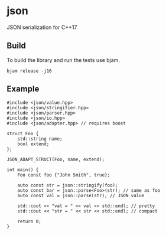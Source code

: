 # json
JSON serialization for C++17

## Build

To build the library and run the tests use bjam.

```
bjam release -j16
```

## Example
```
#include <json/value.hpp>
#include <json/stringifier.hpp>
#include <json/parser.hpp>
#include <json/io.hpp>
#include <json/adapter.hpp> // requires boost

struct Foo {
    std::string name;
    bool extend;
};

JSON_ADAPT_STRUCT(Foo, name, extend);

int main() {
    Foo const foo {"John Smith", true};

    auto const str = json::stringify(foo);
    auto const bar = json::parse<Foo>(str); // same as foo
    auto const val = json::parse(str); // JSON value

    std::cout << "val = " << val << std::endl; // pretty
    std::cout << "str = " << str << std::endl; // compact

    return 0;
}
```
